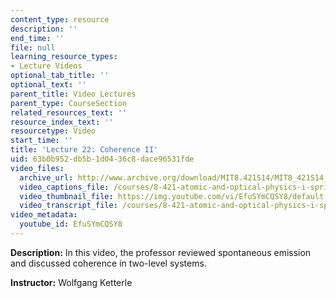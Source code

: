 ```yaml
---
content_type: resource
description: ''
end_time: ''
file: null
learning_resource_types:
- Lecture Videos
optional_tab_title: ''
optional_text: ''
parent_title: Video Lectures
parent_type: CourseSection
related_resources_text: ''
resource_index_text: ''
resourcetype: Video
start_time: ''
title: 'Lecture 22: Coherence II'
uid: 63b0b952-db5b-1d04-36c8-dace96531fde
video_files:
  archive_url: http://www.archive.org/download/MIT8.421S14/MIT8_421S14_lec22_300k.mp4
  video_captions_file: /courses/8-421-atomic-and-optical-physics-i-spring-2014/c55d1c5ad5015c15b989fa9fe7c66838_EfuSYmCQSY8.vtt
  video_thumbnail_file: https://img.youtube.com/vi/EfuSYmCQSY8/default.jpg
  video_transcript_file: /courses/8-421-atomic-and-optical-physics-i-spring-2014/d76a95aa1ce2eb3e450306bd40537afe_EfuSYmCQSY8.pdf
video_metadata:
  youtube_id: EfuSYmCQSY8
---
```


**Description:** In this video, the professor reviewed spontaneous emission and discussed coherence in two-level systems.

**Instructor:** Wolfgang Ketterle